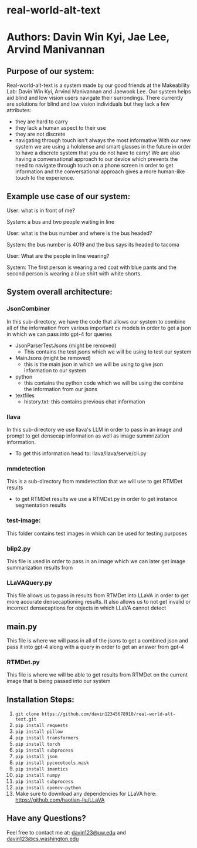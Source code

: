 # real-world-alt-text
# Authors: Davin Win Kyi, Jae Lee, Arvind Manivannan

## Purpose of our system:
Real-world-alt-text is a system made by our good friends at the Makeability Lab: Davin Win Kyi, Arvind Manivannan and 
Jaewook Lee. Our system helps aid blind and low vision users navigate their surrondings. There currently are solutions
for blind and low vision individuals but they lack a few attributes:
- they are hard to carry 
- they lack a human aspect to their use 
- they are not discrete
- navigating through touch isn't always the most informative
With our new system we are using a hololense and smart glasses in the future in order to have a discrete system that you
do not have to carry! We are also having a conversational approach to our device which prevents the need to navigate 
through touch on a phone screen in order to get information and the conversational approach gives a more human-like
touch to the experience. 


## Example use case of our system:
User: what is in front of me?

System: a bus and two people waiting in line

User: what is the bus number and where is the bus headed?

System: the bus number is 4019 and the bus says its headed to tacoma

User: What are the people in line wearing?

System: The first person is wearing a red coat with blue pants and the second person is wearing
a blue shirt with white shorts. 


## System overall architecture:

### JsonCombiner 
In this sub-directory, we have the code that allows our system to combine all of the information from 
various important cv models in order to get a json in which we can pass into gpt-4 for queries


- JsonParserTestJsons (might be removed)
  - This contains the test jsons which we will be using to test our system 
- MainJsons (might be removed)
  - this is the main json in which we will be using to give json information to our system 
- python
  - this contains the python code which we will be using the combine the information from our jsons 
- textfiles
  - history.txt: this contains previous chat information 


### llava
In this sub-directory we use llava's LLM in order to pass in an image and prompt to get densecap information 
as well as image summrization information. 
- To get this information head to: llava/llava/serve/cli.py


### mmdetection
This is a sub-directory from mmdetection that we will use to get RTMDet results 
- to get RTMDet results we use a RTMDet.py in order to get instance segmentation results 


### test-image:
This folder contains test images in which can be used for testing purposes 


### blip2.py
This file is used in order to pass in an image which we can later get image summarization results from 


### LLaVAQuery.py
This file allows us to pass in results from RTMDet into LLaVA in order to get more accurate densecaptioning results.
It also allows us to not get invalid or incorrect densecaptions for objects in which LLaVA cannot detect 


## main.py
This file is where we will pass in all of the jsons to get a combined json and pass it into gpt-4 along with a query 
in order to get an answer from gpt-4

### RTMDet.py
This file is where we will be able to get results from RTMDet on the current image that is being passed into our system



## Installation Steps:
1. `git clone https://github.com/davin12345678910/real-world-alt-text.git`
2. `pip install requests`
3. `pip install pillow`
4. `pip install transformers`
5. `pip install torch`
6. `pip install subprocess`
7. `pip install json`
8. `pip install pycocotools.mask`
9. `pip install imantics`
10. `pip install numpy`
11. `pip install subprocess`
12. `pip install opencv-python`
13. Make sure to download any dependencies for LLaVA here: https://github.com/haotian-liu/LLaVA


## Have any Questions?
Feel free to contact me at: davin123@uw.edu and davin123@cs.washington.edu 





